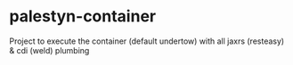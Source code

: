 # palestyn-container
Project to execute the container (default undertow) with all jaxrs (resteasy) &amp; cdi (weld) plumbing
